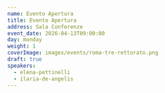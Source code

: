 ```yaml
---
name: Evento Apertura
title: Evento Apertura
address: Sala Conferenze
event_date: 2026-04-13T09:00:00
day: monday
weight: 1
coverImage: images/events/roma-tre-rettorato.png
draft: true
speakers:
  - elena-pettinelli
  - ilaria-de-angelis
---
```


